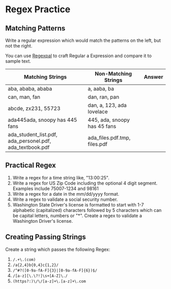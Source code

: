 
# Regex Practice

## Matching Patterns

Write a regular expression which would match the patterns on the left, but not the right.

You can use [Regexpal](http://www.regexpal.com/) to craft Regular a Expression and compare it to sample text.

|  Matching Strings  |  Non-Matching Strings |  Answer  |
|  ---  |  ---  | --- |
| aba, ababa, ababa | a, aaba, ba |  |
| can, man, fan | dan, ran, pan |  |
| abcde, zx231, 55723 | dan, a, 123, ada lovelace |
| ada445ada, snoopy has 445 fans | 445, ada, snoopy has 45 fans |  |
| ada_student_list.pdf, ada_personel.pdf, ada_textbook.pdf| ada_files.pdf.tmp, files.pdf |  |

## Practical Regex
1.  Write a regex for a time string like, "13:00:25".
2.  Write a regex for US Zip Code including the optional 4 digit segment.  Examples include 75007-1234 and 98161
3.  Write a regex for a date in the mm/dd/yyyy format.
4.  Write a regex to validate a social security number.
5.  Washington State Driver's license is formatted to start with 1-7 alphabetic (capitalized) characters followed by 5 characters which can be capital letters, numbers or "*".  Create a regex to validate a Washington Driver's license.

## Creating Passing Strings

Create a string which passes the following Regex:

1.  `/.+\.(com)`
2.  `/a{2,4}b{0,4}c{1,2}/`
3.  `/^#?([0-9a-fA-F]{3}|[0-9a-fA-F]{6})$/`
4.  `/[a-z][\.\?!]\s+[A-Z]\./`
5.  `(https?:)\/\/[a-z]+\.[a-z]+\.com`
